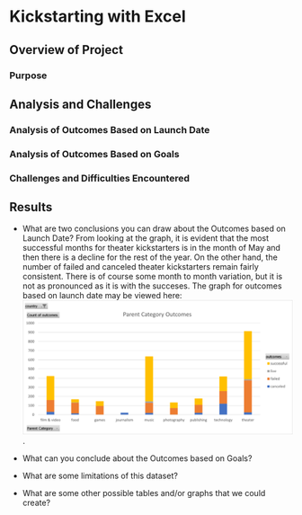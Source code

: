 # Kickstarting with Excel

## Overview of Project


### Purpose

## Analysis and Challenges

### Analysis of Outcomes Based on Launch Date

### Analysis of Outcomes Based on Goals

### Challenges and Difficulties Encountered

## Results

- What are two conclusions you can draw about the Outcomes based on Launch Date?
From looking at the graph, it is evident that the most successful months for theater kickstarters is in the month of May and then there is a decline for the rest of the year.  On the other hand, the number of failed and canceled theater kickstarters remain fairly consistent.  There is of course some month to month variation, but it is not as pronounced as it is with the succeses.  The graph for outcomes based on launch date may be viewed here: ![Graph 1](/Resources/Chart1.png).

- What can you conclude about the Outcomes based on Goals?

- What are some limitations of this dataset?

- What are some other possible tables and/or graphs that we could create?
